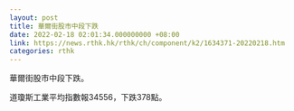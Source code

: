 ```yaml
---
layout: post
title: 華爾街股市中段下跌
date: 2022-02-18 02:01:34.000000000 +08:00
link: https://news.rthk.hk/rthk/ch/component/k2/1634371-20220218.htm
categories: rthk
---
```


華爾街股市中段下跌。

道瓊斯工業平均指數報34556，下跌378點。
